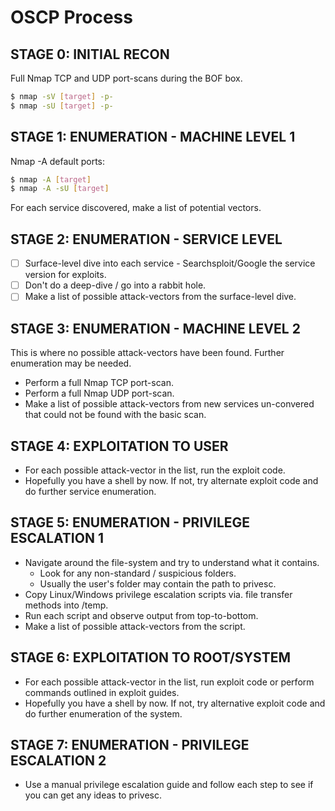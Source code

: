 # OSCP Process

## STAGE 0: INITIAL RECON

Full Nmap TCP and UDP port-scans during the BOF box.
```bash
$ nmap -sV [target] -p-
$ nmap -sU [target] -p-
```

## STAGE 1: ENUMERATION - MACHINE LEVEL 1

Nmap -A default ports:
```bash
$ nmap -A [target]
$ nmap -A -sU [target]
```

For each service discovered, make a list of potential vectors.

## STAGE 2: ENUMERATION - SERVICE LEVEL

- [ ] Surface-level dive into each service - Searchsploit/Google the service version for exploits.
- [ ] Don't do a deep-dive / go into a rabbit hole.
- [ ] Make a list of possible attack-vectors from the surface-level dive.

## STAGE 3: ENUMERATION - MACHINE LEVEL 2

This is where no possible attack-vectors have been found. Further enumeration may be needed.

* Perform a full Nmap TCP port-scan.
* Perform a full Nmap UDP port-scan.
* Make a list of possible attack-vectors from new services un-convered that could not be found with the basic scan.

## STAGE 4: EXPLOITATION TO USER

* For each possible attack-vector in the list, run the exploit code.
* Hopefully you have a shell by now. If not, try alternate exploit code and do further service enumeration.

## STAGE 5: ENUMERATION - PRIVILEGE ESCALATION 1

* Navigate around the file-system and try to understand what it contains.
  * Look for any non-standard / suspicious folders.
  * Usually the user's folder may contain the path to privesc.
* Copy Linux/Windows privilege escalation scripts via. file transfer methods into /temp.
* Run each script and observe output from top-to-bottom.
* Make a list of possible attack-vectors from the script.

## STAGE 6: EXPLOITATION TO ROOT/SYSTEM

* For each possible attack-vector in the list, run exploit code or perform commands outlined in exploit guides.
* Hopefully you have a shell by now. If not, try alternative exploit code and do further enumeration of the system.

## STAGE 7: ENUMERATION - PRIVILEGE ESCALATION 2

* Use a manual privilege escalation guide and follow each step to see if you can get any ideas to privesc.
